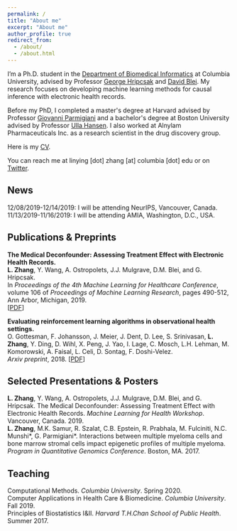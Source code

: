 ```yaml
---
permalink: /
title: "About me"
excerpt: "About me"
author_profile: true
redirect_from: 
  - /about/
  - /about.html
---
```

I’m a Ph.D. student in the [Department of Biomedical Informatics](https://www.dbmi.columbia.edu) at Columbia University, advised by Professor [George Hripcsak](http://people.dbmi.columbia.edu/hripcsak/) and [David Blei](http://www.cs.columbia.edu/~blei/). My research focuses on developing machine learning methods for causal inference with electronic health records. 

Before my PhD, I completed a master's degree at Harvard advised by Professor [Giovanni Parmigiani](https://scholar.harvard.edu/parmigiani) and a bachelor's degree at Boston University advised by Professor [Ulla Hansen](https://www.bu.edu/biology/people/profiles/ulla-hansen/). I also worked at Alnylam Pharmaceuticals Inc. as a research scientist in the drug discovery group. 

Here is my [CV](https://linyingzhang.com/files/CV_linyingzhang.pdf).

You can reach me at linying [dot] zhang [at] columbia [dot] edu or on [Twitter](https://twitter.com/Z_Linying). 

News
------
12/08/2019-12/14/2019: I will be attending NeurIPS, Vancouver, Canada.<br>
11/13/2019-11/16/2019: I will be attending AMIA, Washington, D.C., USA.<br>

Publications & Preprints
------
**The Medical Deconfounder: Assessing Treatment Effect with Electronic Health Records.**<br>
**L. Zhang**, Y. Wang, A. Ostropolets, J.J. Mulgrave, D.M. Blei, and G. Hripcsak.<br>
In *Proceedings of the 4th Machine Learning for Healthcare Conference*, volume 106 of *Proceedings of Machine Learning Research*, pages 490-512, Ann Arbor, Michigan, 2019.  
[[PDF](http://proceedings.mlr.press/v106/zhang19a/zhang19a.pdf)]

**Evaluating reinforcement learning algorithms in observational health settings.**<br>
O. Gottesman, F. Johansson, J. Meier, J. Dent, D. Lee, S. Srinivasan, **L. Zhang**, Y. Ding, D. Wihl, X. Peng, J. Yao, I. Lage, C. Mosch, L.H. Lehman, M. Komorowski, A. Faisal, L. Celi, D. Sontag, F. Doshi-Velez.<br>
*Arxiv preprint*, 2018.
[[PDF](https://arxiv.org/pdf/1805.12298.pdf)]

Selected Presentations & Posters
------
**L. Zhang**, Y. Wang, A. Ostropolets, J.J. Mulgrave, D.M. Blei, and G. Hripcsak. The Medical Deconfounder: Assessing Treatment Effect with Electronic Health Records. *Machine Learning for Health Workshop*. Vancouver, Canada. 2019.<br>
**L. Zhang**, M.K. Samur, R. Szalat, C.B. Epstein, R. Prabhala, M. Fulciniti, N.C. Munshi*, G. Parmigiani*. Interactions between multiple myeloma cells and bone marrow stromal cells impact epigenetic profiles of multiple myeloma. *Program in Quantitative Genomics Conference*. Boston, MA. 2017.

Teaching
------
Computational Methods. *Columbia University*. Spring 2020.<br>
Computer Applications in Health Care & Biomedicine. *Columbia University*. Fall 2019.<br>
Principles of Biostatistics I&II. *Harvard T.H.Chan School of Public Health*. Summer 2017.
